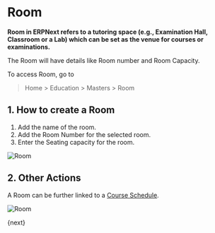 <!-- add-breadcrumbs -->
# Room

**Room in ERPNext refers to a tutoring space (e.g., Examination Hall, Classroom or a Lab) which can be set as the venue for courses or examinations.**

The Room will have details like Room number and Room Capacity.

To access Room, go to

> Home > Education > Masters > Room

## 1. How to create a Room

1. Add the name of the room.
2. Add the Room Number for the selected room.
3. Enter the Seating capacity for the room.

 ![Room](/docs/assets/img/education/education-room-1.gif)

## 2. Other Actions

A Room can be further linked to a [Course Schedule](/docs/user/manual/en/education/course-schedule).

![Room](/docs/assets/img/education/education-room-2.png)


{next}